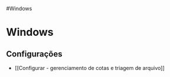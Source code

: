 #Windows 
# Windows

## Configurações

- [[Configurar - gerenciamento de cotas e triagem de arquivo]]